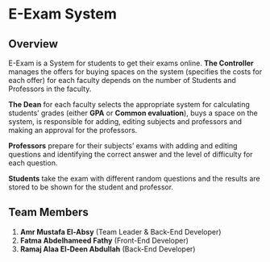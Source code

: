 # E-Exam System

## Overview
E-Exam is a System for students to get their exams online. **The Controller** manages the offers for buying spaces on the system (specifies the costs for each offer) for each faculty depends on the number of Students and Professors in the faculty.

**The Dean** for each faculty selects the appropriate system for calculating students’ grades (either **GPA** or **Common evaluation**), buys a space on the system, is responsible for adding, editing subjects and professors and making an approval for the professors.

**Professors** prepare for their subjects’ exams with adding and editing questions and identifying the correct answer and the level of difficulty for each question.

**Students** take the exam with different random questions and the results are stored to be shown for the student and professor.

## Team Members
1. **Amr Mustafa El-Absy** (Team Leader & Back-End Developer)
2. **Fatma Abdelhameed Fathy** (Front-End Developer)
3. **Ramaj Alaa El-Deen Abdullah** (Back-End Developer)
